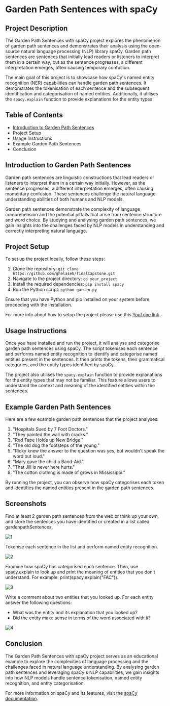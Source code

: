 # Garden Path Sentences with spaCy

## Project Description

The Garden Path Sentences with spaCy project explores the phenomenon of garden path sentences and demonstrates their analysis using the open-source natural language processing (NLP) library spaCy. Garden path sentences are sentences that initially lead readers or listeners to interpret them in a certain way, but as the sentence progresses, a different interpretation emerges, often causing temporary confusion.

The main goal of this project is to showcase how spaCy's named entity recognition (NER) capabilities can handle garden path sentences. It demonstrates the tokenisation of each sentence and the subsequent identification and categorisation of named entities. Additionally, it utilises the `spacy.explain` function to provide explanations for the entity types.

## Table of Contents

- [Introduction to Garden Path Sentences](#introd)
- Project Setup
- Usage Instructions
- Example Garden Path Sentences
- Conclusion

<a name="introd"></a>
## Introduction to Garden Path Sentences

Garden path sentences are linguistic constructions that lead readers or listeners to interpret them in a certain way initially. However, as the sentence progresses, a different interpretation emerges, often causing momentary confusion. These sentences challenge the natural language understanding abilities of both humans and NLP models.

Garden path sentences demonstrate the complexity of language comprehension and the potential pitfalls that arise from sentence structure and word choice. By studying and analysing garden path sentences, we gain insights into the challenges faced by NLP models in understanding and correctly interpreting natural language.

## Project Setup

To set up the project locally, follow these steps:

1. Clone the repository: `git clone https://github.com/ghelaseG/finalCapstone.git`
2. Navigate to the project directory: `cd your_project`
3. Install the required dependencies: `pip install spacy`
4. Run the Python script: `python garden.py`

Ensure that you have Python and pip installed on your system before proceeding with the installation.

For more info about how to setup the project please use this [YouTube link](https://www.youtube.com/watch?v=q9wc7hUrW8U).

## Usage Instructions

Once you have installed and run the project, it will analyse and categorise garden path sentences using spaCy. The script tokenises each sentence and performs named entity recognition to identify and categorise named entities present in the sentences. It then prints the tokens, their grammatical categories, and the entity types identified by spaCy.

The project also utilises the `spacy.explain` function to provide explanations for the entity types that may not be familiar. This feature allows users to understand the context and meaning of the identified entities within the sentences.

## Example Garden Path Sentences

Here are a few example garden path sentences that the project analyses:

1. "Hospitals Sued by 7 Foot Doctors."
2. "They painted the wall with cracks."
3. "Red Tape Holds up New Bridge."
4. "The old dog the footsteps of the young."
5. "Ricky knew the answer to the question was yes, but wouldn't speak the word out loud."
6. "Mary gave the child a Band-Aid."
7. "That Jill is never here hurts."
8. "The cotton clothing is made of grows in Mississippi."

By running the project, you can observe how spaCy categorises each token and identifies the named entities present in the garden path sentences.

## Screenshots

Find at least 2 garden path sentences from the web or think up your own, and store the sentences you have identified or created in a list called
gardenpathSentences.

![1](https://github.com/ghelaseG/finalCapstone/assets/96828940/c2c6867c-2cb5-445c-9bba-8c287e84c77a)

Tokenise each sentence in the list and perform named entity recognition.

![2](https://github.com/ghelaseG/finalCapstone/assets/96828940/80e8ea8a-afad-4149-ad9d-2e10e3e210ad)

Examine how spaCy has categorised each sentence. Then, use spacy.explain to look up and print the meaning of entities that you don’t understand. For example: print(spacy.explain("FAC")).

![3](https://github.com/ghelaseG/finalCapstone/assets/96828940/d2679cd1-2a28-413d-b0e1-2ac06a71065c)

Write a comment about two entities that you looked up. For each entity answer the following questions:

  - What was the entity and its explanation that you looked up?
  - Did the entity make sense in terms of the word associated with it?

![4](https://github.com/ghelaseG/finalCapstone/assets/96828940/a0f74e24-af6e-43b5-b4c1-237fcc7f4bb7)


## Conclusion

The Garden Path Sentences with spaCy project serves as an educational example to explore the complexities of language processing and the challenges faced in natural language understanding. By analysing garden path sentences and leveraging spaCy's NLP capabilities, we gain insights into how NLP models handle sentence tokenisation, named entity recognition, and entity categorisation.

For more information on spaCy and its features, visit the [spaCy documentation](https://spacy.io/).

